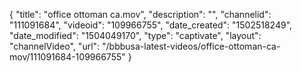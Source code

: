 {
    "title": "office ottoman ca.mov",
    "description": "",
    "channelid": "111091684",
    "videoid": "109966755",
    "date_created": "1502518249",
    "date_modified": "1504049170",
    "type": "captivate",
    "layout": "channelVideo",
    "url": "\/bbbusa-latest-videos\/office-ottoman-ca-mov\/111091684-109966755"
}